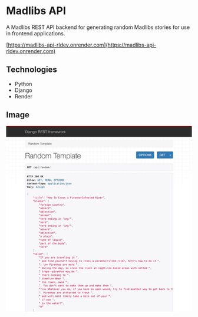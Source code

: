 # Madlibs API

A Madlibs REST API backend for generating random Madlibs stories for use in frontend applications.

[https://madlibs-api-rldev.onrender.com](https://madlibs-api-rldev.onrender.com)

## Technologies
- Python
- Django
- Render

## Image
![Screenshot](./madlibs_api/static/images/madlibs_api.png)
